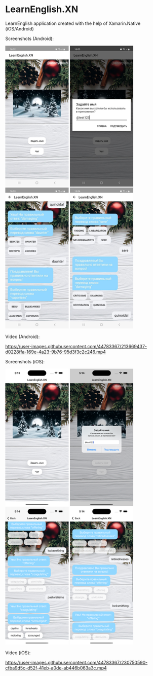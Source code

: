 # LearnEnglish.XN
LearnEnglish application created with the help of Xamarin.Native (iOS/Android) 

Screenshots (Android):

<img src="https://github.com/mak100un/LearnEnglish.XN/blob/main/Screenshots/Android/android-1.jpeg" width="200"/> <img src="https://github.com/mak100un/LearnEnglish.XN/blob/main/Screenshots/Android/android-2.jpeg" width="200" /> <img src="https://github.com/mak100un/LearnEnglish.XN/blob/main/Screenshots/Android/android-3.jpeg" width="200" /> <img src="https://github.com/mak100un/LearnEnglish.XN/blob/main/Screenshots/Android/android-4.jpeg" width="200" />

Video (Android):

https://user-images.githubusercontent.com/44783367/213669437-d0228ffa-169e-4a23-9b76-95d3f3c2c246.mp4


Screenshots (iOS):

<img src="https://github.com/mak100un/LearnEnglish.XN/blob/main/Screenshots/iOS/ios-1.png" width="200"/> <img src="https://github.com/mak100un/LearnEnglish.XN/blob/main/Screenshots/iOS/ios-2.png" width="200" /> <img src="https://github.com/mak100un/LearnEnglish.XN/blob/main/Screenshots/iOS/ios-3.png" width="200" /> <img src="https://github.com/mak100un/LearnEnglish.XN/blob/main/Screenshots/iOS/ios-4.png" width="200" />


Video (iOS):

https://user-images.githubusercontent.com/44783367/230750590-cfba9d5c-d52f-41eb-a0de-ab446b063a3c.mp4

